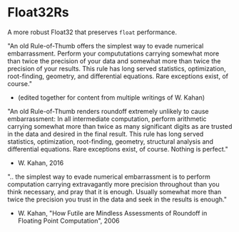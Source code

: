 # Float32Rs

A more robust Float32 that preserves `float` performance.

"An old Rule-of-Thumb offers the simplest way to evade numerical embarrassment.
 Perform your compututations carrying somewhat more than twice the precision
 of your data and somewhat more than twice the precision of your results.
 This rule has long served statistics, optimization, root-finding, geometry,
 and differential equations. Rare exceptions exist, of course."
 - (edited together for content from multiple writings of W. Kahan)
 
"An old Rule-of-Thumb renders roundoff extremely unlikely to cause embarrassment:
In all intermediate computation, perform arithmetic carrying somewhat more than
twice as many significant digits as are trusted in the data and desired in the final result.
This rule has long served statistics, optimization, root-finding, geometry, structural
analysis and differential equations. Rare exceptions exist, of course. Nothing is perfect."
- W. Kahan, 2016

".. the simplest way to evade numerical embarrassment is to perform computation carrying extravagantly
more precision throughout than you think necessary, and pray that it is enough. Usually somewhat
more than twice the precision you trust in the data and seek in the results is enough."
- W. Kahan, "How Futile are Mindless Assessments of Roundoff in Floating Point Computation", 2006
